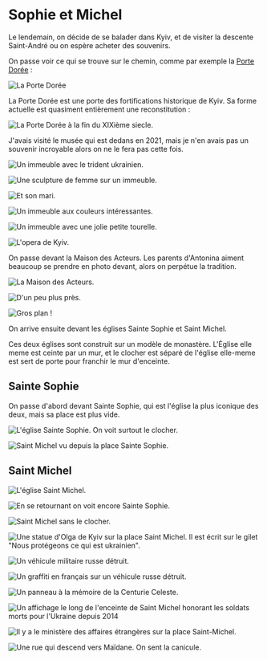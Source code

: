 # Sophie et Michel

Le lendemain, on décide de se balader dans Kyiv, et de visiter la descente
Saint-André ou on espère acheter des souvenirs.

On passe voir ce qui se trouve sur le chemin, comme par exemple la [Porte
Dorée](https://fr.wikipedia.org/wiki/Porte_dor%C3%A9e_(Kiev)) :

![La Porte Dorée](images/kyiv/p4/sophie_et_michel/porte_doree.jpg)

La Porte Dorée est une porte des fortifications historique de Kyiv. Sa forme
actuelle est quasiment entièrement une reconstitution :

![La Porte Dorée à la fin du XIXième siecle. ](images/kyiv/p4/sophie_et_michel/porte_doree_vieux.png)

J'avais visité le musée qui est dedans en 2021, mais je n'en avais pas un
souvenir incroyable alors on ne le fera pas cette fois.

![Un immeuble avec le trident ukrainien.](images/kyiv/p4/sophie_et_michel/immeuble_trizoube.jpg)

![Une sculpture de femme sur un immeuble.](images/kyiv/p4/sophie_et_michel/statue_immeuble_sirene.jpg)

![Et son mari.](images/kyiv/p4/sophie_et_michel/statue_immeuble_barbe.jpg)

![Un immeuble aux couleurs intéressantes.](images/kyiv/p4/sophie_et_michel/immeuble_jaune_et_rouge.jpg)

![Un immeuble avec une jolie petite tourelle.](images/kyiv/p4/sophie_et_michel/immeuble_tourelle.jpg)

![L'opera de Kyiv.](images/kyiv/p4/sophie_et_michel/opera.jpg)


On passe devant la Maison des Acteurs. Les parents d'Antonina aiment beaucoup se
prendre en photo devant, alors on perpétue la tradition.

![La Maison des Acteurs.](images/kyiv/p4/sophie_et_michel/maison_des_acteurs.jpg)

![D'un peu plus près.](images/kyiv/p4/sophie_et_michel/maison_des_acteurs_2.jpg)

![Gros plan !](images/kyiv/p4/sophie_et_michel/maison_des_acteur_zoom.jpg)

On arrive ensuite devant les églises Sainte Sophie et Saint Michel.

Ces deux églises sont construit sur un modèle de monastère. L'Église elle meme
est ceinte par un mur, et le clocher est séparé de l'église elle-meme est sert
de porte pour franchir le mur d'enceinte.

## Sainte Sophie

On passe d'abord devant Sainte Sophie, qui est l'église la plus iconique des
deux, mais sa place est plus vide.

![L'église Sainte Sophie. On voit surtout le clocher.](images/kyiv/p4/sophie_et_michel/sainte_sophie.jpg)

![Saint Michel vu depuis la place Sainte Sophie.](images/kyiv/p4/sophie_et_michel/saint_michel_de_loin.jpg)

## Saint Michel

![L'église Saint Michel.](images/kyiv/p4/sophie_et_michel/saint_michel.jpg)

![En se retournant on voit encore Sainte Sophie.](images/kyiv/p4/sophie_et_michel/sainte_sophie_de_loin.jpg)

![Saint Michel sans le clocher.](images/kyiv/p4/sophie_et_michel/saint_michel_2.jpg)

![Une statue d'[Olga de Kyiv](https://en.wikipedia.org/wiki/Olga_of_Kiev) sur la place Saint Michel. Il est écrit sur le gilet "Nous protégeons ce qui est ukrainien".](images/kyiv/p4/sophie_et_michel/statue_gilet.jpg)

![Un véhicule militaire russe détruit.](images/kyiv/p4/sophie_et_michel/bmp.jpg)

![Un graffiti en français sur un véhicule russe détruit.](images/kyiv/p4/sophie_et_michel/graffiti_francais.jpg)

![Un panneau à la mémoire de la [Centurie Celeste](https://fr.wikipedia.org/wiki/H%C3%A9ros_de_la_Centurie_c%C3%A9leste).](images/kyiv/p4/sophie_et_michel/centurie_celeste.jpg)

![Un affichage le long de l'enceinte de Saint Michel honorant les soldats morts pour l'Ukraine depuis 2014](images/kyiv/p4/sophie_et_michel/mort_pour_l_ukraine.jpg)

![Il y a le ministère des affaires étrangères sur la place Saint-Michel.](images/kyiv/p4/sophie_et_michel/ministere_des_affaires_etrangeres.jpg)

![Une rue qui descend vers Maïdane. On sent la canicule.](images/kyiv/p4/sophie_et_michel/rue.jpg)